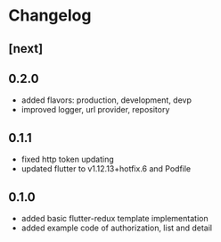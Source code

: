 # Changelog

## [next]

## 0.2.0
 - added flavors: production, development, devp
 - improved logger, url provider, repository

## 0.1.1
 - fixed http token updating
 - updated flutter to v1.12.13+hotfix.6 and Podfile

## 0.1.0
 - added basic flutter-redux template implementation
 - added example code of authorization, list and detail
